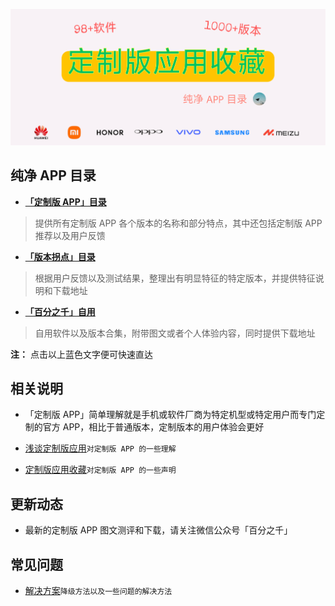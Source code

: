 
![封面图片](iconsSE/fengmian.png)

## 纯净 APP 目录


- [**「定制版 APP」目录** ](https://gitee.com/ww3w/dzb/blob/master/dzb.md)
> 提供所有定制版 APP 各个版本的名称和部分特点，其中还包括定制版 APP 推荐以及用户反馈

- [**「版本拐点」目录** ](https://gitee.com/ww3w/dzb/blob/master/bbk.md)
> 根据用户反馈以及测试结果，整理出有明显特征的特定版本，并提供特征说明和下载地址

- [**「百分之千」自用** ](https://flowus.cn/share/d4fdd4a0-2801-4dbc-8085-aa838422c295)
> 自用软件以及版本合集，附带图文或者个人体验内容，同时提供下载地址

**注：** 点击以上蓝色文字便可快速直达

## 相关说明


- 「定制版 APP」简单理解就是手机或软件厂商为特定机型或特定用户而专门定制的官方 APP，相比于普通版本，定制版本的用户体验会更好

- [浅谈定制版应用](https://mp.weixin.qq.com/s/i7ADjqlF30SgoZi6cXUFOw)`对定制版 APP 的一些理解`

- [定制版应用收藏](https://mp.weixin.qq.com/s/AO4ZUeq75rUJBn3yicLXoA)`对定制版 APP 的一些声明`

## 更新动态


- 最新的定制版 APP 图文测评和下载，请关注微信公众号「百分之千」

## 常见问题


- [解决方案](https://mp.weixin.qq.com/s/MhGXb29WWx8yIMq8W_lv6A)`降级方法以及一些问题的解决方法`